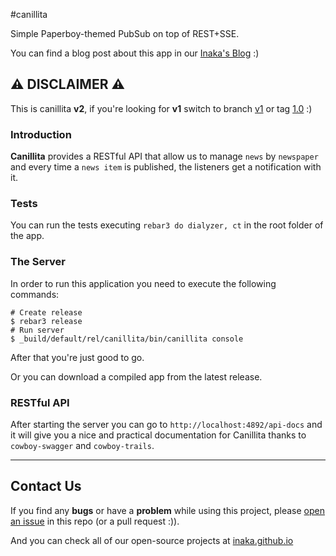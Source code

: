 #canillita

Simple Paperboy-themed PubSub on top of REST+SSE.

You can find a blog post about this app in our [Inaka's Blog](http://inaka.net/blog/2016/01/04/canillita-your-first-erlang-web-server-V2/) :)

## :warning: DISCLAIMER :warning:
This is canillita **v2**, if you're looking for **v1** switch to branch [v1](https://github.com/inaka/canillita/tree/v1) or tag [1.0](https://github.com/inaka/canillita/tree/1.0) :)

### Introduction
**Canillita** provides a RESTful API that allow us to manage `news` by `newspaper` and every time a `news item` is published, the listeners get a notification with it.

### Tests
You can run the tests executing `rebar3 do dialyzer, ct` in the root folder of the app.

### The Server
In order to run this application you need to execute the following commands:

```
# Create release
$ rebar3 release
# Run server
$ _build/default/rel/canillita/bin/canillita console
```
After that you're just good to go.

Or you can download a compiled app from the latest release.

### RESTful API
After starting the server you can go to `http://localhost:4892/api-docs` and it will give you a nice and practical documentation for Canillita thanks to `cowboy-swagger` and `cowboy-trails`.

---

## Contact Us
If you find any **bugs** or have a **problem** while using this project, please [open an issue](https://github.com/inaka/canillita/issues/new) in this repo (or a pull request :\)).

And you can check all of our open-source projects at [inaka.github.io](http://inaka.github.io)
